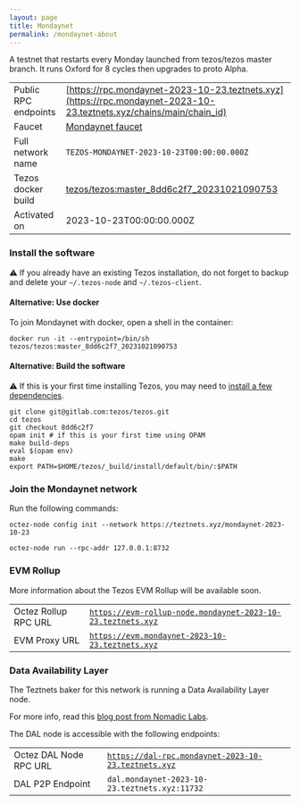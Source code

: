 ```yaml
---
layout: page
title: Mondaynet
permalink: /mondaynet-about
---
```


A testnet that restarts every Monday launched from tezos/tezos master branch. It runs Oxford for 8 cycles then upgrades to proto Alpha.

| | |
|-------|---------------------|
| Public RPC endpoints | [https://rpc.mondaynet-2023-10-23.teztnets.xyz](https://rpc.mondaynet-2023-10-23.teztnets.xyz/chains/main/chain_id)<br/> |
| Faucet | [Mondaynet faucet](https://faucet.mondaynet-2023-10-23.teztnets.xyz) |
| Full network name | `TEZOS-MONDAYNET-2023-10-23T00:00:00.000Z` |
| Tezos docker build | [tezos/tezos:master_8dd6c2f7_20231021090753](https://hub.docker.com/r/tezos/tezos/tags?page=1&ordering=last_updated&name=master_8dd6c2f7_20231021090753) |
| Activated on | 2023-10-23T00:00:00.000Z |





### Install the software

⚠️  If you already have an existing Tezos installation, do not forget to backup and delete your `~/.tezos-node` and `~/.tezos-client`.



#### Alternative: Use docker

To join Mondaynet with docker, open a shell in the container:

```
docker run -it --entrypoint=/bin/sh tezos/tezos:master_8dd6c2f7_20231021090753
```

#### Alternative: Build the software

⚠️  If this is your first time installing Tezos, you may need to [install a few dependencies](https://tezos.gitlab.io/introduction/howtoget.html#setting-up-the-development-environment-from-scratch).

```
git clone git@gitlab.com:tezos/tezos.git
cd tezos
git checkout 8dd6c2f7
opam init # if this is your first time using OPAM
make build-deps
eval $(opam env)
make
export PATH=$HOME/tezos/_build/install/default/bin/:$PATH
```

### Join the Mondaynet network

Run the following commands:

```
octez-node config init --network https://teztnets.xyz/mondaynet-2023-10-23

octez-node run --rpc-addr 127.0.0.1:8732
```


### EVM Rollup

More information about the Tezos EVM Rollup will be available soon.

| | |
|-------|---------------------|
| Octez Rollup RPC URL | [`https://evm-rollup-node.mondaynet-2023-10-23.teztnets.xyz`](https://evm-rollup-node.mondaynet-2023-10-23.teztnets.xyz/global/block/head) |
| EVM Proxy URL | [`https://evm.mondaynet-2023-10-23.teztnets.xyz`](https://evm.mondaynet-2023-10-23.teztnets.xyz) |




### Data Availability Layer

The Teztnets baker for this network is running a Data Availability Layer node.

For more info, read this [blog post from Nomadic Labs](https://research-development.nomadic-labs.com/data-availability-layer-tezos.html).

The DAL node is accessible with the following endpoints:

| | |
|-------|---------------------|
| Octez DAL Node RPC URL | [`https://dal-rpc.mondaynet-2023-10-23.teztnets.xyz`](https://dal-rpc.mondaynet-2023-10-23.teztnets.xyz) |
| DAL P2P Endpoint | `dal.mondaynet-2023-10-23.teztnets.xyz:11732` |




